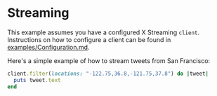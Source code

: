 # Streaming

This example assumes you have a configured X Streaming `client`.
Instructions on how to configure a client can be found in
[examples/Configuration.md][cfg].

[cfg]: https://github.com/sferik/X/blob/master/examples/Configuration.md

Here's a simple example of how to stream tweets from San Francisco:

```ruby
client.filter(locations: "-122.75,36.8,-121.75,37.8") do |tweet|
  puts tweet.text
end
```

